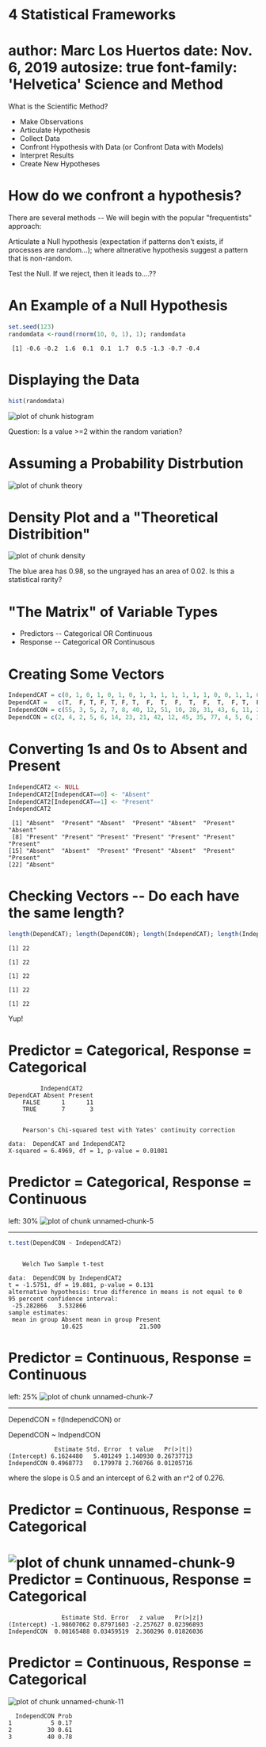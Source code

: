 4 Statistical Frameworks
========================================================
author: Marc Los Huertos
date: Nov. 6, 2019
autosize: true
font-family: 'Helvetica'
Science and Method
=======================================================

What is the Scientific Method?
- Make Observations
- Articulate Hypothesis
- Collect Data
- Confront Hypothesis with Data (or Confront Data with Models)
- Interpret Results
- Create New Hypotheses

How do we confront a hypothesis?
========================================================

There are several methods -- We will begin with the popular "frequentists" approach:

Articulate a Null hypothesis (expectation if patterns don't exists, if processes are random...); where altnerative hypothesis suggest a pattern that is non-random.

Test the Null. If we reject, then it leads to....??

An Example of a Null Hypothesis
=======================================================


```r
set.seed(123)
randomdata <-round(rnorm(10, 0, 1), 1); randomdata
```

```
 [1] -0.6 -0.2  1.6  0.1  0.1  1.7  0.5 -1.3 -0.7 -0.4
```

Displaying the Data
===========================================================

```r
hist(randomdata)
```

![plot of chunk histogram](4StatisticalMethods-figure/histogram-1.png)

Question: Is a value >=2 within the random variation?  

Assuming a Probability Distrbution
=================================================
![plot of chunk theory](4StatisticalMethods-figure/theory-1.png)

Density Plot and a "Theoretical Distribition"
=================================================
![plot of chunk density](4StatisticalMethods-figure/density-1.png)

The blue area has 0.98, so the ungrayed has an area of 0.02.
Is this a statistical rarity? 


"The Matrix" of Variable Types
========================================================

- Predictors -- Categorical OR Continuous
- Response -- Categorical OR Continusous

Creating Some Vectors
========================================================


```r
IndependCAT = c(0, 1, 0, 1, 0, 1, 0, 1, 1, 1, 1, 1, 1, 1, 0, 0, 1, 1, 0, 1, 1, 0)
DependCAT =   c(T,  F, T, F, T, F, T,  F,  T,  F,  T,  F,  T,  F, T,  F, F, F, T, F, F, T)
IndependCON = c(55, 3, 5, 2, 7, 8, 40, 12, 51, 10, 28, 31, 43, 6, 11, 2, 12, 13, 46, 32, 19, 68)
DependCON = c(2, 4, 2, 5, 6, 14, 23, 21, 42, 12, 45, 35, 77, 4, 5, 6, 3, 6, 9, 11, 22, 32)
```

Converting 1s and 0s to Absent and Present
========================================================


```r
IndependCAT2 <- NULL
IndependCAT2[IndependCAT==0] <- "Absent"
IndependCAT2[IndependCAT==1] <- "Present"
IndependCAT2
```

```
 [1] "Absent"  "Present" "Absent"  "Present" "Absent"  "Present" "Absent" 
 [8] "Present" "Present" "Present" "Present" "Present" "Present" "Present"
[15] "Absent"  "Absent"  "Present" "Present" "Absent"  "Present" "Present"
[22] "Absent" 
```
Checking Vectors -- Do each have the same length?
========================================================


```r
length(DependCAT); length(DependCON); length(IndependCAT); length(IndependCON); length(IndependCAT2)
```

```
[1] 22
```

```
[1] 22
```

```
[1] 22
```

```
[1] 22
```

```
[1] 22
```



Yup!

Predictor = Categorical, Response = Categorical
=======================================================

```
         IndependCAT2
DependCAT Absent Present
    FALSE      1      11
    TRUE       7       3
```

```

	Pearson's Chi-squared test with Yates' continuity correction

data:  DependCAT and IndependCAT2
X-squared = 6.4969, df = 1, p-value = 0.01081
```

Predictor = Categorical, Response = Continuous 
======================================================
left: 30%
![plot of chunk unnamed-chunk-5](4StatisticalMethods-figure/unnamed-chunk-5-1.png)
***

```r
t.test(DependCON ~ IndependCAT2)
```

```

	Welch Two Sample t-test

data:  DependCON by IndependCAT2
t = -1.5751, df = 19.881, p-value = 0.131
alternative hypothesis: true difference in means is not equal to 0
95 percent confidence interval:
 -25.282866   3.532866
sample estimates:
 mean in group Absent mean in group Present 
               10.625                21.500 
```

Predictor = Continuous, Response = Continuous 
======================================================
left: 25%
![plot of chunk unnamed-chunk-7](4StatisticalMethods-figure/unnamed-chunk-7-1.png)
***
DependCON = f(IndependCON) or 

DependCON ~ IndpendCON

```
             Estimate Std. Error  t value   Pr(>|t|)
(Intercept) 6.1624480   5.401249 1.140930 0.26737713
IndependCON 0.4968773   0.179978 2.760766 0.01205716
```
where the slope is 0.5 and an intercept of 6.2 with an r^2 of 0.276.


Predictor = Continuous, Response = Categorical 
======================================================
![plot of chunk unnamed-chunk-9](4StatisticalMethods-figure/unnamed-chunk-9-1.png)
Predictor = Continuous, Response = Categorical 
======================================================

```
               Estimate Std. Error   z value   Pr(>|z|)
(Intercept) -1.98607062 0.87971603 -2.257627 0.02396893
IndependCON  0.08165488 0.03459519  2.360296 0.01826036
```

Predictor = Continuous, Response = Categorical 
======================================================
![plot of chunk unnamed-chunk-11](4StatisticalMethods-figure/unnamed-chunk-11-1.png)

```
  IndependCON Prob
1           5 0.17
2          30 0.61
3          40 0.78
```


